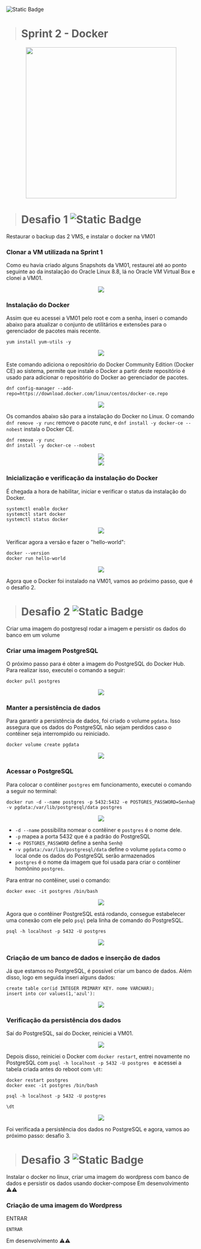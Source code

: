 ![Static Badge](https://img.shields.io/badge/STATUS-Em_Desenvolvimento-FFC000)
># Sprint 2 - Docker 
<div align="center"> <img src="https://github.com/bmsousa9/images/assets/111213549/d250db2d-77e2-4d3d-ace7-8675a7efd155" width="400px" /> </div>



># Desafio 1 ![Static Badge](https://img.shields.io/badge/STATUS-Resolvido-2e8b57)
Restaurar o backup das 2 VMS, e instalar o docker na VM01


### Clonar a VM utilizada na Sprint 1
Como eu havia criado alguns Snapshots da VM01, restaurei até ao ponto seguinte ao da instalação do Oracle Linux 8.8, lá no Oracle VM Virtual Box e clonei a VM01. 

<div align="center"> <img src="https://github.com/bmsousa9/images/assets/111213549/6d32a090-243e-42f7-af7d-ef3d0fffa460"/> </div>


### Instalação do Docker

Assim que eu acessei a VM01 pelo root e com a senha, inseri o comando abaixo para atualizar o conjunto de utilitários e extensões para o gerenciador de pacotes mais recente.
```
yum install yum-utils -y
```
<div align="center"> <img src="https://github.com/bmsousa9/images/assets/111213549/fcfc989b-cfbc-4792-bfab-6d2f0e1320d4"/> </div>

Este comando adiciona o repositório do Docker Community Edition (Docker CE) ao sistema, permite que instale o Docker a partir deste repositório é usado para adicionar o repositório do Docker ao gerenciador de pacotes.
```
dnf config-manager --add-repo=https://download.docker.com/linux/centos/docker-ce.repo
```
<div align="center"> <img src="https://github.com/bmsousa9/images/assets/111213549/ccd5ac6e-4b40-46ec-b865-983700512bbd"/> </div>


Os comandos abaixo são para a instalação do Docker no Linux. O comando `dnf remove -y runc` remove o pacote runc, e `dnf install -y docker-ce --nobest` instala o Docker CE.
```
dnf remove -y runc
dnf install -y docker-ce --nobest
```
<div align="center"> <img src="https://github.com/bmsousa9/images/assets/111213549/3e399305-48d8-4cc1-bd37-bfafc9483eba"/> </div>
<div align="center"> <img src="https://github.com/bmsousa9/images/assets/111213549/01cb29cd-3418-44a8-a494-dc663149f782"/> </div>


### Inicialização e verificação da instalação do Docker

É chegada a hora de habilitar, iniciar e verificar o status da instalação do Docker.
```
systemctl enable docker
systemctl start docker
systemctl status docker
```
<div align="center"> <img src="https://github.com/bmsousa9/CompassUOL-Semana-02/assets/111213549/76a85312-639b-4994-afc0-de647ee9b359"/> </div>

Verificar agora a versão e fazer o "hello-world":
```
docker --version
docker run hello-world
```
<div align="center"> <img src="https://github.com/bmsousa9/CompassUOL-Semana-02/assets/111213549/a38c39d7-2579-4060-8a75-82da938872df"/> </div>


Agora que o Docker foi instalado na VM01, vamos ao próximo passo, que é o desafio 2.



># Desafio 2 ![Static Badge](https://img.shields.io/badge/STATUS-Resolvido-2e8b57)
Criar uma imagem do postgresql rodar a imagem e persistir os dados do banco em um volume


### Criar uma imagem PostgreSQL
O próximo passo para é obter a imagem do PostgreSQL do Docker Hub. Para realizar isso, executei o comando a seguir:    
```
docker pull postgres
```
<div align="center"> <img src="https://github.com/bmsousa9/CompassUOL-Semana-02/assets/111213549/1f6a8f30-7597-43b5-9a8a-37ad0ee2ffbe"/> </div>

### Manter a persistência de dados
Para garantir a persistência de dados, foi criado o volume `pgdata`. Isso assegura que os dados do PostgreSQL não sejam perdidos caso o contêiner seja interrompido ou reiniciado. 
```
docker volume create pgdata
```
<div align="center"> <img src="https://github.com/bmsousa9/CompassUOL-Semana-02/assets/111213549/e535f9ad-4159-4eda-a816-e557d23461f9"/> </div>

### Acessar o PostgreSQL
Para colocar o contêiner `postgres` em funcionamento, executei o comando a seguir no terminal:
```
docker run -d --name postgres -p 5432:5432 -e POSTGRES_PASSWORD=Senha@ -v pgdata:/var/lib/postgresql/data postgres
```
<div align="center"> <img src="https://github.com/bmsousa9/CompassUOL-Semana-02/assets/111213549/d8ae3f39-199d-460e-9209-72a0571edfce"/> </div>

+ `-d --name` possibilita nomear o contêiner e `postgres` é o nome dele. 
+ `-p` mapea a porta 5432 que é a padrão do PostgreSQL
+ `-e POSTGRES_PASSWORD` define a senha `Senh@`
+ `-v pgdata:/var/lib/postgresql/data` define o volume `pgdata` como o local onde os dados do PostgreSQL serão armazenados
+ `postgres` é o nome da imagem que foi usada para criar o contêiner homônino `postgres`.


Para entrar no contêiner, usei o comando:
```
docker exec -it postgres /bin/bash
```
<div align="center"> <img src="https://github.com/bmsousa9/CompassUOL-Semana-02/assets/111213549/83087ea9-63dc-4ed6-adea-83225a9e6095"/> </div>

Agora que o contêiner PostgreSQL está rodando, consegue estabelecer uma conexão com ele pelo `psql` pela linha de comando do PostgreSQL.
```
psql -h localhost -p 5432 -U postgres
```
<div align="center"> <img src="https://github.com/bmsousa9/CompassUOL-Semana-02/assets/111213549/d72ff90a-96b7-4a81-90d9-bfd6fc25baa0"/> </div>


### Criação de um banco de dados e inserção de dados


Já que estamos no PostgreSQL, é possível criar um banco de dados. Além disso, logo em seguida inseri alguns dados:
```
create table cor(id INTEGER PRIMARY KEY. nome VARCHAR);
insert into cor values(1,'azul'):
```
<div align="center"> <img src="https://github.com/bmsousa9/CompassUOL-Semana-02/assets/111213549/e77180be-519d-440f-8dd3-460aa9b64f9e"/> </div>


### Verificação da persistência dos dados


Saí do PostgreSQL, saí do Docker, reiniciei a VM01.

<div align="center"> <img src="https://github.com/bmsousa9/CompassUOL-Semana-02/assets/111213549/8be6f48f-46a3-44c0-aafa-7ec71191b9cf"/> </div>

Depois disso, reiniciei o Docker com `docker restart`, entrei novamente no PostgreSQL com `psql -h localhost -p 5432 -U postgres
` e acessei a tabela criada antes do reboot com `\dt`:
```
docker restart postgres
docker exec -it postgres /bin/bash
```
```
psql -h localhost -p 5432 -U postgres
```
```
\dt
```
<div align="center"> <img src="https://github.com/bmsousa9/CompassUOL-Semana-02/assets/111213549/1def5629-0fe7-496e-8991-d8f785deeed8"/> </div>

Foi verificada a persistência dos dados no PostgreSQL e agora, vamos ao próximo passo: desafio 3.


># Desafio 3 ![Static Badge](https://img.shields.io/badge/STATUS-Em_Desenvolvimento-FFC000)
Instalar o docker no linux, criar uma imagem do wordpress com banco de dados e persistir os dados usando docker-compose
Em desenvolvimento ⚠️⚠️


### Criação de uma imagem do Wordpress
ENTRAR
```
ENTRAR
```
<div align="center"> <img src=""/> </div>
Em desenvolvimento ⚠️⚠️
